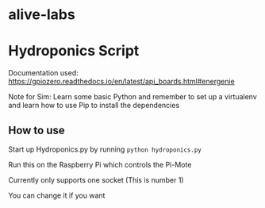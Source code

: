 # alive-labs

# Hydroponics Script

Documentation used: <https://gpiozero.readthedocs.io/en/latest/api_boards.html#energenie>

Note for Sim: Learn some basic Python and remember to set up a virtualenv and learn how to use Pip to install the dependencies

## How to use

Start up Hydroponics.py by running `python hydroponics.py`

Run this on the Raspberry Pi which controls the Pi-Mote

Currently only supports one socket (This is number 1)

You can change it if you want

